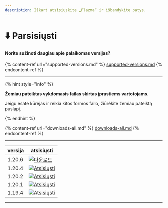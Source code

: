 ```yaml
---
description: Iškart atsisiųskite „Plazma“ ir išbandykite patys.
---
```


# ⬇️ Parsisiųsti

#### Norite sužinoti daugiau apie palaikomas versijas?

{% content-ref url="supported-versions.md" %}
[supported-versions.md](supported-versions.md)
{% endcontent-ref %}

***

{% hint style="info" %}

**Žemiau pateiktas vykdomasis failas skirtas įprastiems vartotojams.**

Jeigu esate kūrėjas ir reikia kitos formos failo, žiūrėkite žemiau pateiktą puslapį.

{% endhint %}

{% content-ref url="downloads-all.md" %}
[downloads-all.md](downloads-all.md)
{% endcontent-ref %}

***

<table data-view="cards">
    <thead>
        <tr>
            <th>versija</th>
            <th>atsisiųsti</th>
        </tr>
    </thead>
    <tbody>
        <tr>
            <td>1.20.6</td>
            <td><a href="https://dl.plazmamc.org/1.20.6/">
                <img src="https://badge.plazmamc.org/1/다운로드" alt="다운로드">
            </a></td>
        </tr>
        <tr>
            <td>1.20.4</td>
            <td><a href="https://dl.plazmamc.org/1.20.4/1">
                <img src="https://badge.plazmamc.org/2/Atsisiųsti" alt="Atsisiųsti">
            </a></td>
        </tr>
        <tr>
            <td>1.20.2</td>
            <td><a href="https://dl.plazmamc.org/1.20.2/1">
                <img src="https://badge.plazmamc.org/6/Atsisiųsti" alt="Atsisiųsti">
            </a></td>
        </tr>
        <tr>
            <td>1.20.1</td>
            <td><a href="https://dl.plazmamc.org/1.20.1/1">
                <img src="https://badge.plazmamc.org/4/Atsisiųsti" alt="Atsisiųsti">
            </a></td>
        </tr>
        <tr>
            <td>1.19.4</td>
            <td><a href="https://dl.plazmamc.org/1.19.4/1">
                <img src="https://badge.plazmamc.org/4/Atsisiųsti" alt="Atsisiųsti">
            </a></td>
        </tr>
    </tbody>
</table>

***
